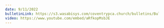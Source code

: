 ```yaml
---
date: 9/11/2022
bulletinLink: https://s3.wasabisys.com/coventrypca.church/bulletins/Bulletin 2022-09-11.pdf
video: https://www.youtube.com/embed/aRfkopMsbJE
---
```

